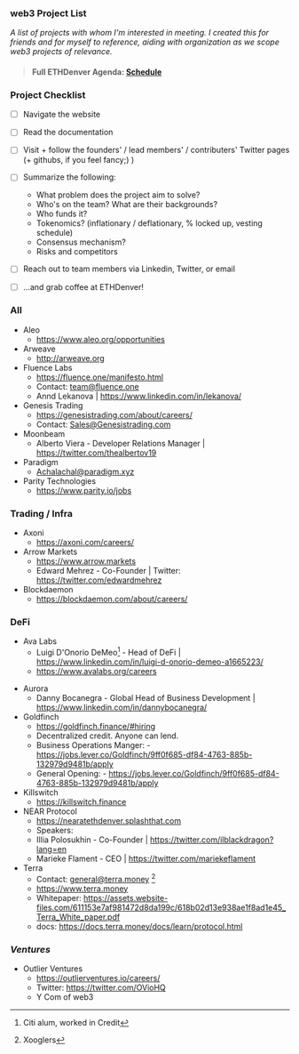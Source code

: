 ### web3 Project List

*A list of projects with whom I'm interested in meeting. I created this for friends and for myself to reference, aiding with organization as we scope web3 projects of relevance.*

>#### Full ETHDenver Agenda: [Schedule](https://ethdenver.sched.com/artist/cameron255)

### Project Checklist
- [ ] Navigate the website
- [ ] Read the documentation
- [ ] Visit + follow the founders' / lead members' / contributers' Twitter pages (+ githubs, if you feel fancy;) )
- [ ] Summarize the following:
   * What problem does the project aim to solve?
   * Who's on the team? What are their backgrounds?
   * Who funds it?
   * Tokenomics? (inflationary / deflationary, % locked up, vesting schedule)
   * Consensus mechanism?
   * Risks and competitors
- [ ] Reach out to team members via Linkedin, Twitter, or email
- [ ] ...and grab coffee at ETHDenver!


### **All**

* Aleo
    * https://www.aleo.org/opportunities
* Arweave
    * http://arweave.org
* Fluence Labs
    * https://fluence.one/manifesto.html
    * Contact: team@fluence.one
    * Annd Lekanova | https://www.linkedin.com/in/lekanova/
* Genesis Trading
    * https://genesistrading.com/about/careers/
    * Contact: Sales@Genesistrading.com
* Moonbeam
    *  Alberto Viera - Developer Relations Manager | https://twitter.com/thealbertov19
* Paradigm
    * Achalachal@paradigm.xyz
* Parity Technologies
    *  https://www.parity.io/jobs

### **Trading / Infra**
* Axoni
    *  https://axoni.com/careers/
* Arrow Markets
    * https://www.arrow.markets
    * Edward Mehrez - Co-Founder | Twitter: https://twitter.com/edwardmehrez
* Blockdaemon
    *  https://blockdaemon.com/about/careers/

### **DeFi**
* Ava Labs
    * Luigi D'Onorio DeMeo[^1] - Head of DeFi | https://www.linkedin.com/in/luigi-d-onorio-demeo-a1665223/
    * https://www.avalabs.org/careers
[^1]: 
    Citi alum, worked in Credit
    
* Aurora
    * Danny Bocanegra - Global Head of Business Development | https://www.linkedin.com/in/dannybocanegra/
* Goldfinch
    *  https://goldfinch.finance/#hiring
    *  Decentralized credit. Anyone can lend.
    *  Business Operations Manger:
      -  https://jobs.lever.co/Goldfinch/9ff0f685-df84-4763-885b-132979d9481b/apply
    *  General Opening:
      -  https://jobs.lever.co/Goldfinch/9ff0f685-df84-4763-885b-132979d9481b/apply
* Killswitch
    * https://killswitch.finance
* NEAR Protocol
    * https://nearatethdenver.splashthat.com
    * Speakers:
    * Illia Polosukhin - Co-Founder | https://twitter.com/ilblackdragon?lang=en
    * Marieke Flament - CEO | https://twitter.com/mariekeflament
* Terra
    * Contact: general@terra.money [^2]
    * https://www.terra.money
    * Whitepaper: https://assets.website-files.com/611153e7af981472d8da199c/618b02d13e938ae1f8ad1e45_Terra_White_paper.pdf
    * docs: https://docs.terra.money/docs/learn/protocol.html
[^2]:
    Xooglers
    
### *Ventures*
* Outlier Ventures
    * https://outlierventures.io/careers/
    * Twitter: https://twitter.com/OVioHQ
    * Y Com of web3

